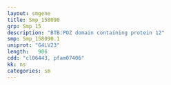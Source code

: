 ```yaml
---
layout: smgene
title: Smp_158090
grp: Smp_15
description: "BTB:POZ domain containing protein 12"
smp: Smp_158090.1
uniprot: "G4LV23"
length:   906
cdd: "cl06443, pfam07406"
kk: ns
categories: sm
---
```

